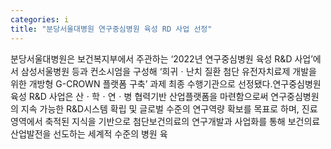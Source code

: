 ```yaml
---
categories: i
title: "분당서울대병원 연구중심병원 육성 RD 사업 선정"
---
```

분당서울대병원은 보건복지부에서 주관하는 ‘2022년 연구중심병원 육성 R&D 사업’에서 삼성서울병원 등과 컨소시엄을 구성해 ‘희귀ㆍ난치 질환 첨단 유전자치료제 개발을 위한 개방형 G-CROWN 플랫폼 구축’ 과제 최종 수행기관으로 선정됐다.연구중심병원 육성 R&D 사업은 산ㆍ학ㆍ연ㆍ병 협력기반 산업플랫폼을 마련함으로써 연구중심병원의 지속 가능한 R&D시스템 확립 및 글로벌 수준의 연구역량 확보를 목표로 하며, 진료영역에서 축적된 지식을 기반으로 첨단보건의료의 연구개발과 사업화를 통해 보건의료산업발전을 선도하는 세계적 수준의 병원 육